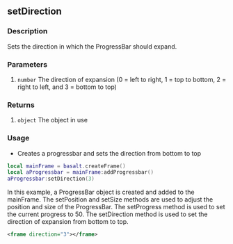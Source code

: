 ## setDirection

### Description

Sets the direction in which the ProgressBar should expand.

### Parameters

1. `number` The direction of expansion (0 = left to right, 1 = top to bottom, 2 = right to left, and 3 = bottom to top)

### Returns

1. `object` The object in use

### Usage

* Creates a progressbar and sets the direction from bottom to top

```lua
local mainFrame = basalt.createFrame()
local aProgressbar = mainFrame:addProgressbar()
aProgressbar:setDirection(3)
```

In this example, a ProgressBar object is created and added to the mainFrame. The setPosition and setSize methods are used to adjust the position and size of the ProgressBar. The setProgress method is used to set the current progress to 50. The setDirection method is used to set the direction of expansion from bottom to top.

```xml
<frame direction="3"></frame>
```
